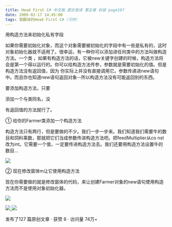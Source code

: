```yaml
---
title: Head First C# 中文版 图文皆译 第五章 封装 page197
date: 2009-02-17 14:45:00
tags: 我翻译的Head First C#（习作）
---
```

用构造方法来初始化私有字段

如果你需要初始化对象，而这个对象需要被初始化的字段中有一些是私有的，这时对象初始化器就不适用了。很幸运，有一种你可以添加进任何类中的方法叫做构造方法。一个类
，如果有构造方法的话，它被new关键字创建的时候，构造方法将会是第一个得以运行的。你可以给构造方法传参，参数就是需要初始化的值。但是构造方法没有返回值，因为
你实际上并没有直接调用它。参数传递进new语句中。而且你也知道new语句返回对象--所以构造方法没有可能返回别的东西。

要添加构造方法，只要

添加一个与类同名，没

有返回值的方法就行了。

①  给你的Farmer类添加一个构造方法

构造方法只有两行，但是要做的不少。我们一步一步来。我们知道我们需要牛的数目和饲料乘数，那就把它们当成参数传进构造方法吧。把feedMultiplier从co
nst改为int。它需要一个值，一定要传进构造方法去。我们还要用构造方法设置牛的数目...

![](https://p-blog.csdn.net/images/p_blog_csdn_net/cuipengfei1/EntryImages/20090217/2009-02-17_14-14-07.jpg)

②  现在修改窗体m让它使用构造方法

现在你需要做的就是修改窗体的代码，来让创建Farmer对象的new语句使用构造方法而不是使用对象初始化器。

![](https://p-blog.csdn.net/images/p_blog_csdn_net/cuipengfei1/EntryImages/20090217/2009-02-17_14-33-23.jpg)



[ ![](https://profile.csdnimg.cn/5/2/5/3_cuipengfei1)
![](https://g.csdnimg.cn/static/user-reg-year/1x/11.png)
](https://blog.csdn.net/cuipengfei1)



发布了127 篇原创文章  ·  获赞 8  ·  访问量 74万+

